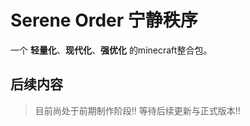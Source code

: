 # Serene Order 宁静秩序

一个 **轻量化**、**现代化**、**强优化** 的minecraft整合包。
## 后续内容
>目前尚处于前期制作阶段!!
>等待后续更新与正式版本!!